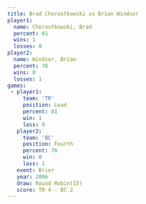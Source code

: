 ```yaml
---
title: Brad Chorostkowski vs Brian Windsor
player1:                   
  name: Chorostkowski, Brad
  percent: 81              
  wins: 1                  
  losses: 0                
player2:                   
  name: Windsor, Brian     
  percent: 76              
  wins: 0                  
  losses: 1                
games:
 - player1:        
     team: 'TR'    
     position: Lead
     percent: 81   
     win: 1        
     loss: 0       
   player2:          
     team: 'BC'      
     position: Fourth
     percent: 76     
     win: 0          
     loss: 1         
   event: Brier         
   year: 2006           
   draw: Round Robin(15)
   score: TR 4 - BC 2   
---
```

